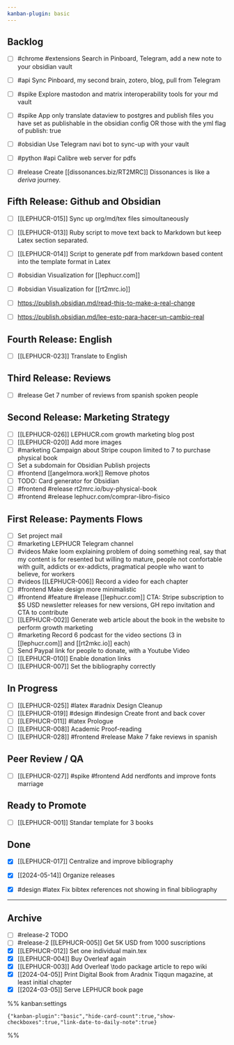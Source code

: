 ```yaml
---
kanban-plugin: basic
---
```


## Backlog

- [ ] #chrome #extensions Search in Pinboard, Telegram, add a new note to your obsidian vault
- [ ] #api Sync Pinboard, my second brain, zotero, blog, pull from Telegram
- [ ] #spike Explore mastodon and matrix interoperability tools for your md vault
- [ ] #spike App only translate dataview to postgres and publish files you have set as publishable in the obsidian config OR those with the yml flag of publish: true
- [ ] #obsidian Use Telegram navi bot to sync-up with your vault
- [ ] #python #api Calibre web server for pdfs
- [ ] #release Create [[dissonances.biz/RT2MRC]] Dissonances is like a *deriva* journey.


## Fifth Release: Github and Obsidian

- [ ] [[LEPHUCR-015]] Sync up org/md/tex files simoultaneously
- [ ] [[LEPHUCR-013]] Ruby script to move text back to Markdown but keep Latex section separated.
- [ ] [[LEPHUCR-014]] Script to generate pdf from markdown based content into the template format in Latex
- [ ] #obsidian Visualization for [[lephucr.com]]
- [ ] #obsidian Visualization for [[rt2mrc.io]]
- [ ] https://publish.obsidian.md/read-this-to-make-a-real-change
- [ ] https://publish.obsidian.md/lee-esto-para-hacer-un-cambio-real


## Fourth Release: English

- [ ] [[LEPHUCR-023]] Translate to English


## Third Release: Reviews

- [ ] #release Get 7 number of reviews from spanish spoken people


## Second Release: Marketing Strategy

- [ ] [[LEPHUCR-026]] LEPHUCR.com growth marketing blog post
- [ ] [[LEPHUCR-020]] Add more images
- [ ] #marketing Campaign about Stripe coupon limited to 7 to purchase physical book
- [ ] Set a subdomain for Obsidian Publish projects
- [ ] #frontend [[angelmora.work]] Remove photos
- [ ] TODO: Card generator for Obsidian
- [ ] #frontend #release rt2mrc.io/buy-physical-book
- [ ] #frontend #release lephucr.com/comprar-libro-fisico

## First Release: Payments Flows

- [ ] Set project mail
- [ ] #marketing LEPHUCR Telegram channel
- [ ] #videos Make loom explaining problem of doing something real, say that my content is for resented but willing to mature, people not confortable with guilt, addicts or ex-addicts, pragmatical people who want to believe, for workers
- [ ] #videos [[LEPHUCR-006]] Record a video for each chapter
- [ ] #frontend Make design more minimalistic
- [ ] #frontend #feature #release [[lephucr.com]] CTA: Stripe subscription to $5 USD newsletter releases for new versions, GH repo invitation and CTA to contribute
- [ ] [[LEPHUCR-002]] Generate web article about the book in the website to perform growth marketing
- [ ] #marketing Record 6 podcast for the video sections (3 in [[lephucr.com]] and [[rt2mkc.io]] each)
- [ ] Send Paypal link for people to donate, with a Youtube Video
- [ ] [[LEPHUCR-010]] Enable donation links
- [ ] [[LEPHUCR-007]] Set the bibliography correctly

## In Progress

- [ ] [[LEPHUCR-025]] #latex #aradnix Design Cleanup
- [ ] [[LEPHUCR-019]] #design #indesign Create front and back cover
- [ ] [[LEPHUCR-011]] #latex Prologue
- [ ] [[LEPHUCR-008]] Academic Proof-reading
- [ ] [[LEPHUCR-028]] #frontend #release Make 7 fake reviews in spanish

## Peer Review / QA

- [ ] [[LEPHUCR-027]] #spike #frontend Add nerdfonts and improve fonts marriage

## Ready to Promote

- [ ] [[LEPHUCR-001]] Standar template for 3 books

## Done

- [x] [[LEPHUCR-017]] Centralize and improve bibliography
- [x] [[2024-05-14]] Organize releases
- [x] #design #latex Fix bibtex references not showing in final bibliography


***

## Archive

- [ ] #release-2 TODO
- [ ] #release-2 [[LEPHUCR-005]] Get 5K USD from 1000 suscriptions
- [x] [[LEPHUCR-012]] Set one individual main.tex
- [x] [[LEPHUCR-004]] Buy Overleaf again
- [x] [[LEPHUCR-003]] Add Overleaf \todo package article to repo wiki
- [x] [[2024-04-05]] Print Digital Book from Aradnix Tiqqun magazine, at least initial chapter
- [x] [[2024-03-05]] Serve LEPHUCR book page

%% kanban:settings
```
{"kanban-plugin":"basic","hide-card-count":true,"show-checkboxes":true,"link-date-to-daily-note":true}
```
%%